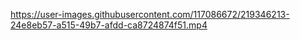 

https://user-images.githubusercontent.com/117086672/219346213-24e8eb57-a515-49b7-afdd-ca8724874f51.mp4

